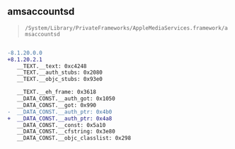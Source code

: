 ## amsaccountsd

> `/System/Library/PrivateFrameworks/AppleMediaServices.framework/amsaccountsd`

```diff

-8.1.20.0.0
+8.1.20.2.1
   __TEXT.__text: 0xc4248
   __TEXT.__auth_stubs: 0x2080
   __TEXT.__objc_stubs: 0x93e0

   __TEXT.__eh_frame: 0x3618
   __DATA_CONST.__auth_got: 0x1050
   __DATA_CONST.__got: 0x990
-  __DATA_CONST.__auth_ptr: 0x4b0
+  __DATA_CONST.__auth_ptr: 0x4a8
   __DATA_CONST.__const: 0x5a10
   __DATA_CONST.__cfstring: 0x3e80
   __DATA_CONST.__objc_classlist: 0x298

```

